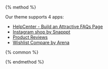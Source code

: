 {% method %}

Our theme supports 4 apps:
* [HelpCenter - Build an Attractive FAQs Page](https://apps.shopify.com/helpcenter?page=1&rating=1)
* [Instagram shop by Snapppt](https://apps.shopify.com/instagram-shop-by-snapppt)
* [Product Reviews](https://apps.shopify.com/product-reviews)
* [Wishlist Compare by Arena](https://apps.arenatheme.com/install)

{% common %}

{% endmethod %}